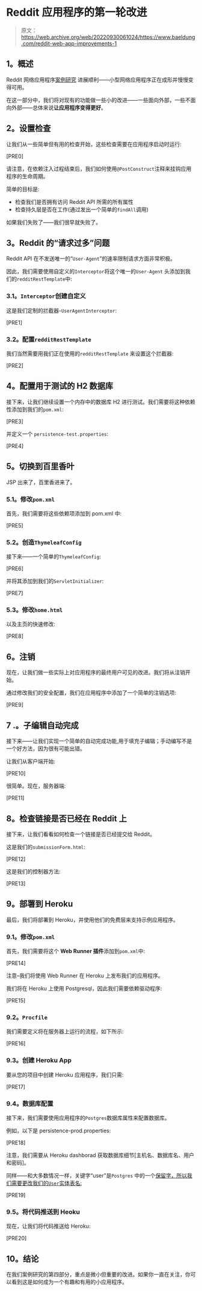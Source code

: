 # Reddit 应用程序的第一轮改进

> 原文：<https://web.archive.org/web/20220930061024/https://www.baeldung.com/reddit-web-app-improvements-1>

## **1。概述**

Reddit 网络应用程序[案例研究](/web/20211127053454/https://www.baeldung.com/case-study-a-reddit-app-with-spring) 进展顺利——小型网络应用程序正在成形并慢慢变得可用。

在这一部分中，我们将对现有的功能做一些小的改进——一些面向外部，一些不面向外部——总体来说**让应用程序变得更好**。

## **2。设置检查**

让我们从一些简单但有用的检查开始，这些检查需要在应用程序启动时运行:

[PRE0]

请注意，在依赖注入过程结束后，我们如何使用`@PostConstruct`注释来挂钩应用程序的生命周期。

简单的目标是:

*   检查我们是否拥有访问 Reddit API 所需的所有属性
*   检查持久层是否在工作(通过发出一个简单的`findAll`调用)

如果我们失败了——我们很早就失败了。

## **3。Reddit 的“请求过多”问题**

Reddit API 在不发送唯一的“`User-Agent`”的速率限制请求方面非常积极。

因此，我们需要使用自定义的`Interceptor`将这个唯一的`User-Agent` 头添加到我们的`redditRestTemplate`中:

### **3.1。`Interceptor`创建自定义**

这是我们定制的拦截器-`UserAgentInterceptor`:

[PRE1]

### **3.2。配置`redditRestTemplate`**

我们当然需要用我们正在使用的`redditRestTemplate` 来设置这个拦截器:

[PRE2]

## **4。配置用于测试的 H2 数据库**

接下来，让我们继续设置一个内存中的数据库 H2 进行测试。我们需要将这种依赖性添加到我们的`pom.xml`:

[PRE3]

并定义一个 `persistence-test.properties`:

[PRE4]

## **5。切换到百里香叶**

JSP 出来了，百里香进来了。

### **5.1。修改`pom.xml`**

首先，我们需要将这些依赖项添加到 pom.xml 中:

[PRE5]

### **5.2。创造`ThymeleafConfig`**

接下来——一个简单的`ThymeleafConfig`:

[PRE6]

并将其添加到我们的`ServletInitializer`:

[PRE7]

### **5.3。修改`home.html`**

以及主页的快速修改:

[PRE8]

## **6。注销**

现在，让我们做一些实际上对应用程序的最终用户可见的改进。我们将从注销开始。

通过修改我们的安全配置，我们在应用程序中添加了一个简单的注销选项:

[PRE9]

## 7 .**。子编辑自动完成**

接下来——让我们实现一个简单的自动完成功能,用于填充子编辑；手动编写不是一个好方法，因为很有可能出错。

让我们从客户端开始:

[PRE10]

很简单。现在，服务器端:

[PRE11]

## **8。检查链接是否已经在 Reddit 上**

接下来，让我们看看如何检查一个链接是否已经提交给 Reddit。

这是我们的`submissionForm.html`:

[PRE12]

这是我们的控制器方法:

[PRE13]

## **9。部署到 Heroku**

最后，我们将部署到 Heroku，并使用他们的免费层来支持示例应用程序。

### **9.1。修改`pom.xml`**

首先，我们需要将这个 **Web Runner 插件**添加到`pom.xml`中:

[PRE14]

注意–我们将使用 Web Runner 在 Heroku 上发布我们的应用程序。

我们将在 Heroku 上使用 Postgresql，因此我们需要依赖驱动程序:

[PRE15]

### **9.2。`Procfile`**

我们需要定义将在服务器上运行的流程，如下所示:

[PRE16]

### 9.3。创建 Heroku App

要从您的项目中创建 Heroku 应用程序，我们只需:

[PRE17]

### 9.4。数据库配置

接下来，我们需要使用应用程序的`Postgres`数据库属性来配置数据库。

例如，以下是 persistence-prod.properties:

[PRE18]

注意，我们需要从 Heroku dashborad 获取数据库细节[主机名、数据库名、用户和密码]。

同样——和大多数情况一样，关键字“user”是`Postgres` 中的一个[保留字，所以我们需要更改我们的`User`实体表名:](https://web.archive.org/web/20211127053454/https://www.postgresql.org/docs/7.3/static/sql-keywords-appendix.html)

[PRE19]

### 9.5。将代码推送到 Heoku

现在，让我们将代码推送给 Heroku:

[PRE20]

## 10。结论

在我们案例研究的第四部分，重点是微小但重要的改进。如果你一直在关注，你可以看到这是如何成为一个有趣和有用的小应用程序。